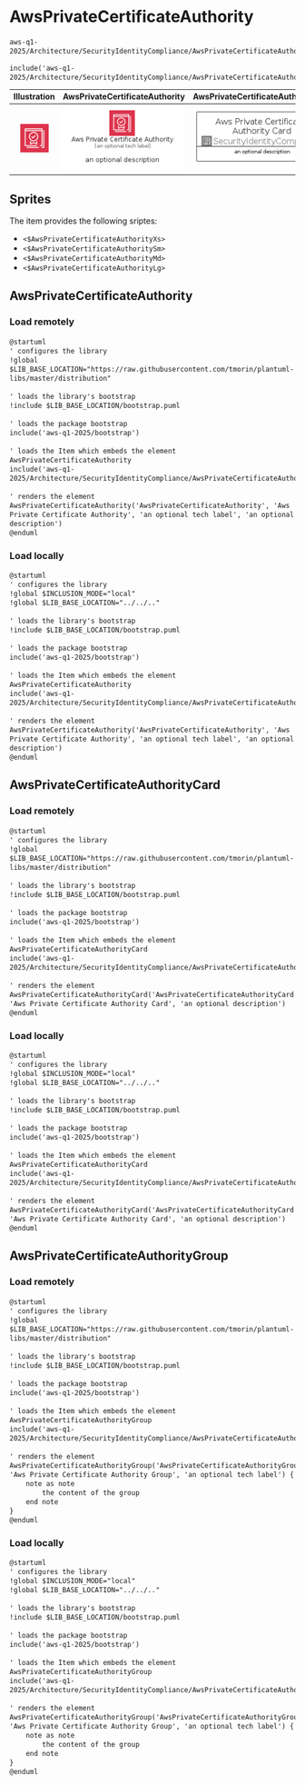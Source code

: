 # AwsPrivateCertificateAuthority


```text
aws-q1-2025/Architecture/SecurityIdentityCompliance/AwsPrivateCertificateAuthority
```

```text
include('aws-q1-2025/Architecture/SecurityIdentityCompliance/AwsPrivateCertificateAuthority')
```



| Illustration | AwsPrivateCertificateAuthority | AwsPrivateCertificateAuthorityCard | AwsPrivateCertificateAuthorityGroup |
| :---: | :---: | :---: | :---: |
| ![illustration for Illustration](../../../aws-q1-2025/Architecture/SecurityIdentityCompliance/AwsPrivateCertificateAuthority.png) | ![illustration for AwsPrivateCertificateAuthority](../../../aws-q1-2025/Architecture/SecurityIdentityCompliance/AwsPrivateCertificateAuthority.Local.png) | ![illustration for AwsPrivateCertificateAuthorityCard](../../../aws-q1-2025/Architecture/SecurityIdentityCompliance/AwsPrivateCertificateAuthorityCard.Local.png) | ![illustration for AwsPrivateCertificateAuthorityGroup](../../../aws-q1-2025/Architecture/SecurityIdentityCompliance/AwsPrivateCertificateAuthorityGroup.Local.png) |



## Sprites
The item provides the following sriptes:

- `<$AwsPrivateCertificateAuthorityXs>`
- `<$AwsPrivateCertificateAuthoritySm>`
- `<$AwsPrivateCertificateAuthorityMd>`
- `<$AwsPrivateCertificateAuthorityLg>`





## AwsPrivateCertificateAuthority

### Load remotely
```plantuml
@startuml
' configures the library
!global $LIB_BASE_LOCATION="https://raw.githubusercontent.com/tmorin/plantuml-libs/master/distribution"

' loads the library's bootstrap
!include $LIB_BASE_LOCATION/bootstrap.puml

' loads the package bootstrap
include('aws-q1-2025/bootstrap')

' loads the Item which embeds the element AwsPrivateCertificateAuthority
include('aws-q1-2025/Architecture/SecurityIdentityCompliance/AwsPrivateCertificateAuthority')

' renders the element
AwsPrivateCertificateAuthority('AwsPrivateCertificateAuthority', 'Aws Private Certificate Authority', 'an optional tech label', 'an optional description')
@enduml
```

### Load locally
```plantuml
@startuml
' configures the library
!global $INCLUSION_MODE="local"
!global $LIB_BASE_LOCATION="../../.."

' loads the library's bootstrap
!include $LIB_BASE_LOCATION/bootstrap.puml

' loads the package bootstrap
include('aws-q1-2025/bootstrap')

' loads the Item which embeds the element AwsPrivateCertificateAuthority
include('aws-q1-2025/Architecture/SecurityIdentityCompliance/AwsPrivateCertificateAuthority')

' renders the element
AwsPrivateCertificateAuthority('AwsPrivateCertificateAuthority', 'Aws Private Certificate Authority', 'an optional tech label', 'an optional description')
@enduml
```

## AwsPrivateCertificateAuthorityCard

### Load remotely
```plantuml
@startuml
' configures the library
!global $LIB_BASE_LOCATION="https://raw.githubusercontent.com/tmorin/plantuml-libs/master/distribution"

' loads the library's bootstrap
!include $LIB_BASE_LOCATION/bootstrap.puml

' loads the package bootstrap
include('aws-q1-2025/bootstrap')

' loads the Item which embeds the element AwsPrivateCertificateAuthorityCard
include('aws-q1-2025/Architecture/SecurityIdentityCompliance/AwsPrivateCertificateAuthority')

' renders the element
AwsPrivateCertificateAuthorityCard('AwsPrivateCertificateAuthorityCard', 'Aws Private Certificate Authority Card', 'an optional description')
@enduml
```

### Load locally
```plantuml
@startuml
' configures the library
!global $INCLUSION_MODE="local"
!global $LIB_BASE_LOCATION="../../.."

' loads the library's bootstrap
!include $LIB_BASE_LOCATION/bootstrap.puml

' loads the package bootstrap
include('aws-q1-2025/bootstrap')

' loads the Item which embeds the element AwsPrivateCertificateAuthorityCard
include('aws-q1-2025/Architecture/SecurityIdentityCompliance/AwsPrivateCertificateAuthority')

' renders the element
AwsPrivateCertificateAuthorityCard('AwsPrivateCertificateAuthorityCard', 'Aws Private Certificate Authority Card', 'an optional description')
@enduml
```

## AwsPrivateCertificateAuthorityGroup

### Load remotely
```plantuml
@startuml
' configures the library
!global $LIB_BASE_LOCATION="https://raw.githubusercontent.com/tmorin/plantuml-libs/master/distribution"

' loads the library's bootstrap
!include $LIB_BASE_LOCATION/bootstrap.puml

' loads the package bootstrap
include('aws-q1-2025/bootstrap')

' loads the Item which embeds the element AwsPrivateCertificateAuthorityGroup
include('aws-q1-2025/Architecture/SecurityIdentityCompliance/AwsPrivateCertificateAuthority')

' renders the element
AwsPrivateCertificateAuthorityGroup('AwsPrivateCertificateAuthorityGroup', 'Aws Private Certificate Authority Group', 'an optional tech label') {
    note as note
        the content of the group
    end note
}
@enduml
```

### Load locally
```plantuml
@startuml
' configures the library
!global $INCLUSION_MODE="local"
!global $LIB_BASE_LOCATION="../../.."

' loads the library's bootstrap
!include $LIB_BASE_LOCATION/bootstrap.puml

' loads the package bootstrap
include('aws-q1-2025/bootstrap')

' loads the Item which embeds the element AwsPrivateCertificateAuthorityGroup
include('aws-q1-2025/Architecture/SecurityIdentityCompliance/AwsPrivateCertificateAuthority')

' renders the element
AwsPrivateCertificateAuthorityGroup('AwsPrivateCertificateAuthorityGroup', 'Aws Private Certificate Authority Group', 'an optional tech label') {
    note as note
        the content of the group
    end note
}
@enduml
```

